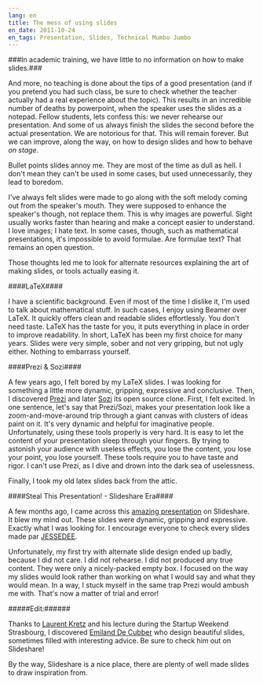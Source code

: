 ```yaml
---
lang: en
title: The mess of using slides
en_date: 2011-10-24
en_tags: Presentation, Slides, Technical Mumbo Jumbo
---
```


###In academic training, we have little to no information on how to make slides.###

And more, no teaching is done about the tips of a good presentation (and if you pretend you had such class, be sure to check whether the teacher actually had a real experience about the topic). This results in an incredible number of deaths by powerpoint, when the speaker uses the slides as a notepad. Fellow students, lets confess this: we never rehearse our presentation. And some of us always finish the slides the second before the actual presentation. We are notorious for that. This will remain forever. But we can improve, along the way, on how to design slides and how to behave *on stage*.
 
Bullet points slides annoy me. They are most of the time as dull as hell. I don't mean they can't be used in some cases, but used unnecessarily, they lead to boredom.
 
I've always felt slides were made to go along with the soft melody coming out from the speaker's mouth. They were supposed to enhance the speaker's though, not replace them. This is why images are powerful. Sight usually works faster than hearing and make a concept easier to understand. I love images; I hate text. In some cases, though, such as mathematical presentations, it's impossible to avoid formulae. Are formulae text? That remains an open question.
 
Those thoughts led me to look for alternate resources explaining the art of making slides, or tools actually easing it.

####LaTeX####
<!-- Latex Image | An example of a LaTeX slide -->
 
I have a scientific background. Even if most of the time I dislike it, I'm used to talk about mathematical stuff. In such cases, I enjoy using Beamer over LaTeX. It quickly offers clean and readable slides effortlessly. You don't need taste. LaTeX has the taste for you, it puts everything in place in order to improve readability. In short, LaTeX has been my first choice for many years. Slides were very simple, sober and not very gripping, but not ugly either. Nothing to embarrass yourself.

####Prezi & Sozi####
<!-- Prezi Image | An Example of a Prezi slide-->
 
A few years ago, I felt bored by my LaTeX slides. I was looking for something a little more dynamic, gripping, expressive and conclusive. Then, I discovered [Prezi](http://prezi.com/ "Prezi") and later [Sozi](http://sozi.baierouge.fr/wiki/sozi "Sozi") its open source clone. First, I felt excited. In one sentence, let's say that Prezi/Sozi, makes your presentation look like a zoom-and-move-around trip through a giant canvas with clusters of ideas paint on it. It's very dynamic and helpful for imaginative people. Unfortunately, using these tools properly is very hard. It is easy to let the content of your presentation sleep through your fingers. By trying to astonish your audience with useless effects, you lose the content, you lose your point, you lose yourself. These tools require you to have taste and rigor. I can't use Prezi, as I dive and drown into the dark sea of uselessness.
 
Finally, I took my old latex slides back from the attic.

####Steal This Presentation! - Slideshare Era####
<!-- Prezi Image | A new era for my slides-->
 
A few months ago, I came across this [amazing presentation](http://www.slideshare.net/jessedee/steal-this-presentation-5038209 "Steal this presentation!") on Slideshare. It blew my mind out. These slides were dynamic, gripping and expressive. Exactly what I was looking for. I encourage everyone to check every slides made par [JESSEDEE](http://www.slideshare.net/jessedee "Jesseedee").
 
Unfortunately, my first try with alternate slide design ended up badly, because I did not care. I did not rehearse. I did not produced any true content. They were only a nicely-packed empty box. I focused on the way my slides would look rather than working on what I would say and what they would mean. In a way, I stuck myself in the same trap Prezi would ambush me with. That's now a matter of trial and error!
 
#####Edit:######

Thanks to [Laurent Kretz](http://www.laurentk.com/ "Laurent Kretz") and his lecture during the Startup Weekend Strasbourg, I discovered [Emiland De Cubber](http://www.slideshare.net/EmilandDC "Emiland De Cubber") who design beautiful slides, sometimes filled with interesting advice. Be sure to check him out on Slideshare!
 
By the way, Slideshare is a nice place, there are plenty of well made slides to draw inspiration from.